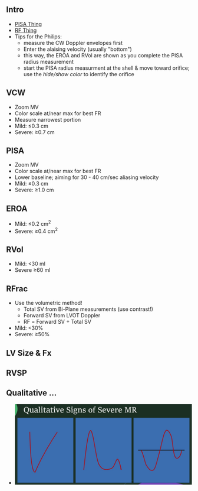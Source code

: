 ## Intro

- [PISA Thing](https://parameterz.github.io/PISA-Thing/)
- [RF Thing](https://parameterz.github.io/PISA-Thing/rf-thing.html)
- Tips for the Philips:
  - measure the CW Doppler envelopes first
  - Enter the alaising velocity (usually "bottom")
  - this way, the EROA and RVol are shown as you complete the PISA radius measurement
  - start the PISA radius measurment at the shell & move toward orifice; use the *hide/show color* to identify the orifice

## VCW

- Zoom MV
- Color scale at/near max for best FR
- Measure narrowest portion 
- Mild: &leq;0.3 cm
- Severe: &geq;0.7 cm

## PISA

- Zoom MV
- Color scale at/near max for best FR
- Lower baseline; aiming for 30 - 40 cm/sec aliasing velocity
- Mild: &leq;0.3 cm
- Severe: &geq;1.0 cm

## EROA

- Mild: &leq;0.2 cm<sup>2</sup>
- Severe: &geq;0.4 cm<sup>2</sup>

## RVol

- Mild: &lt;30 ml
- Severe &geq;60 ml

## RFrac

- Use the volumetric method!
  - Total SV from Bi-Plane measurements (use contrast!)
  - Forward SV from LVOT Doppler
  - RF = Forward SV &div; Total SV
- Mild: &lt;30%
- Severe: &geq;50%

## LV Size & Fx

## RVSP

## Qualitative ...

- ![MR Qualitative Signs](./img/MR-Qualitative-Signs.jpeg)